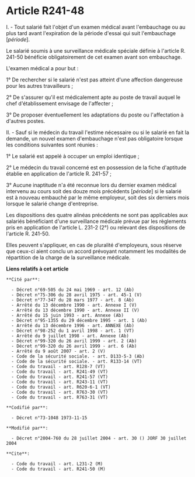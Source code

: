 # Article R241-48

I. - Tout salarié fait l'objet d'un examen médical avant l'embauchage ou au plus tard avant l'expiration de la période
d'essai qui suit l'embauchage [*période*].

Le salarié soumis à une surveillance médicale spéciale définie à l'article R. 241-50 bénéficie obligatoirement de cet examen
avant son embauchage.

L'examen médical a pour but :

1° De rechercher si le salarié n'est pas atteint d'une affection dangereuse pour les autres travailleurs ;

2° De s'assurer qu'il est médicalement apte au poste de travail auquel le chef d'établissement envisage de l'affecter ;

3° De proposer éventuellement les adaptations du poste ou l'affectation à d'autres postes.

II. - Sauf si le médecin du travail l'estime nécessaire ou si le salarié en fait la demande, un nouvel examen d'embauchage
n'est pas obligatoire lorsque les conditions suivantes sont réunies :

1° Le salarié est appelé à occuper un emploi identique ;

2° Le médecin du travail concerné est en possession de la fiche d'aptitude établie en application de l'article R. 241-57 ;

3° Aucune inaptitude n'a été reconnue lors du dernier examen médical intervenu au cours soit des douze mois précédents
[*période*] si le salarié est à nouveau embauché par le même employeur, soit des six derniers mois lorsque le salarié change
d'entreprise.

Les dispositions des quatre alinéas précédents ne sont pas applicables aux salariés bénéficiant d'une surveillance médicale
prévue par les règlements pris en application de l'article L. 231-2 (2°) ou relevant des dispositions de l'article R. 241-50.

Elles peuvent s'appliquer, en cas de pluralité d'employeurs, sous réserve que ceux-ci aient conclu un accord prévoyant
notamment les modalités de répartition de la charge de la surveillance médicale.

**Liens relatifs à cet article**

	**Cité par**:

	  - Décret n°69-505 du 24 mai 1969 - art. 12 (Ab)
	  - Décret n°75-306 du 28 avril 1975 - art. 45-1 (V)
	  - Décret n°77-347 du 28 mars 1977 - art. 8 (Ab)
	  - Arrêté du 13 décembre 1990 - art. Annexe I (V)
	  - Arrêté du 13 décembre 1990 - art. Annexe II (V)
	  - Arrêté du 15 juin 1993 - art. Annexe (Ab)
	  - Décret n°95-1355 du 29 décembre 1995 - art. 1 (Ab)
	  - Arrêté du 13 décembre 1996 - art. ANNEXE (Ab)
	  - Décret n°98-252 du 1 avril 1998 - art. 1 (VT)
	  - Arrêté du 9 juillet 1998 - art. Annexe (Ab)
	  - Décret n°99-320 du 26 avril 1999 - art. 2 (Ab)
	  - Décret n°99-320 du 26 avril 1999 - art. 6 (Ab)
	  - Arrêté du 9 août 2007 - art. 2 (V)
	  - Code de la sécurité sociale. - art. D133-5-3 (Ab)
	  - Code de la sécurité sociale. - art. R133-14 (VT)
	  - Code du travail - art. R128-7 (VT)
	  - Code du travail - art. R241-49 (VT)
	  - Code du travail - art. R241-57 (VT)
	  - Code du travail - art. R243-11 (VT)
	  - Code du travail - art. R620-6-1 (VT)
	  - Code du travail - art. R763-30 (VT)
	  - Code du travail - art. R763-31 (VT)

	**Codifié par**:

	  - Décret n°73-1048 1973-11-15

	**Modifié par**:

	  - Décret n°2004-760 du 28 juillet 2004 - art. 30 () JORF 30 juillet 2004

	**Cite**:

	  - Code du travail - art. L231-2 (M)
	  - Code du travail - art. R241-50 (M)
